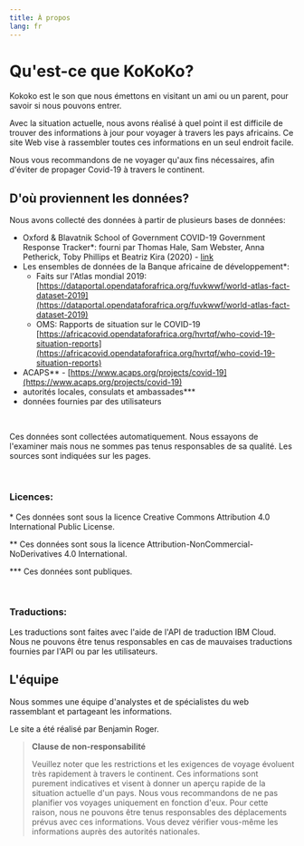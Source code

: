```yaml
---
title: À propos
lang: fr
---
```


# Qu'est-ce que KoKoKo?

Kokoko est le son que nous émettons en visitant un ami ou un parent, pour savoir si nous pouvons entrer.

Avec la situation actuelle, nous avons réalisé à quel point il est difficile de trouver des informations à jour pour voyager à travers les pays africains. Ce site Web vise à rassembler toutes ces informations en un seul endroit facile.

Nous vous recommandons de ne voyager qu'aux fins nécessaires, afin d'éviter de propager Covid-19 à travers le continent.

## D'où proviennent les données?

Nous avons collecté des données à partir de plusieurs bases de données:

- Oxford & Blavatnik School of Government COVID-19 Government Response Tracker\*: fourni par Thomas Hale, Sam Webster, Anna Petherick, Toby Phillips et Beatriz Kira (2020) - [link](https://github.com/OxCGRT/covid-policy-tracker)
- Les ensembles de données de la Banque africaine de développement\*:
  - Faits sur l'Atlas mondial 2019: [https://dataportal.opendataforafrica.org/fuvkwwf/world-atlas-fact-dataset-2019](https://dataportal.opendataforafrica.org/fuvkwwf/world-atlas-fact-dataset-2019)
  - OMS: Rapports de situation sur le COVID-19 [https://africacovid.opendataforafrica.org/hvrtqf/who-covid-19-situation-reports](https://africacovid.opendataforafrica.org/hvrtqf/who-covid-19-situation-reports)
- ACAPS\*\* - [https://www.acaps.org/projects/covid-19](https://www.acaps.org/projects/covid-19)
- autorités locales, consulats et ambassades\*\*\*
- données fournies par des utilisateurs

<br/>

Ces données sont collectées automatiquement. Nous essayons de l'examiner mais nous ne sommes pas tenus responsables de sa qualité. Les sources sont indiquées sur les pages.

<br/>

### Licences:

\* Ces données sont sous la licence Creative Commons Attribution 4.0 International Public License.

\*\* Ces données sont sous la licence Attribution-NonCommercial-NoDerivatives 4.0 International.

\*\*\* Ces données sont publiques.

<br/>

### Traductions:
Les traductions sont faites avec l'aide de l'API de traduction IBM Cloud. Nous ne pouvons être tenus responsables en cas de mauvaises traductions fournies par l'API ou par les utilisateurs.


## L'équipe

Nous sommes une équipe d'analystes et de spécialistes du web rassemblant et partageant les informations.

Le site a été réalisé par Benjamin Roger.

> **Clause de non-responsabilité**
>
> Veuillez noter que les restrictions et les exigences de voyage évoluent très rapidement à travers le continent. Ces informations sont purement indicatives et visent à donner un aperçu rapide de la situation actuelle d'un pays. Nous vous recommandons de ne pas planifier vos voyages uniquement en fonction d'eux.
> Pour cette raison, nous ne pouvons être tenus responsables des déplacements prévus avec ces informations. Vous devez vérifier vous-même les informations auprès des autorités nationales.
